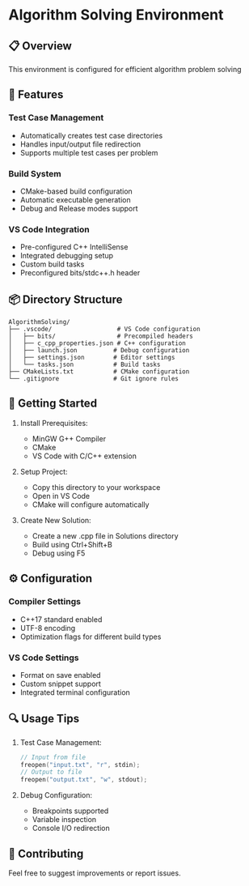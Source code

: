 # Algorithm Solving Environment

## 📋 Overview

This environment is configured for efficient algorithm problem solving

## 🔧 Features

### Test Case Management

- Automatically creates test case directories
- Handles input/output file redirection
- Supports multiple test cases per problem

### Build System

- CMake-based build configuration
- Automatic executable generation
- Debug and Release modes support

### VS Code Integration

- Pre-configured C++ IntelliSense
- Integrated debugging setup
- Custom build tasks
- Preconfigured bits/stdc++.h header

## 📦 Directory Structure

```
AlgorithmSolving/
├── .vscode/                  # VS Code configuration
│   ├── bits/                 # Precompiled headers
│   ├── c_cpp_properties.json # C++ configuration
│   ├── launch.json          # Debug configuration
│   ├── settings.json        # Editor settings
│   └── tasks.json           # Build tasks
├── CMakeLists.txt           # CMake configuration
└── .gitignore               # Git ignore rules
```

## 🚀 Getting Started

1. Install Prerequisites:

   - MinGW G++ Compiler
   - CMake
   - VS Code with C/C++ extension

2. Setup Project:

   - Copy this directory to your workspace
   - Open in VS Code
   - CMake will configure automatically

3. Create New Solution:
   - Create a new .cpp file in Solutions directory
   - Build using Ctrl+Shift+B
   - Debug using F5

## ⚙️ Configuration

### Compiler Settings

- C++17 standard enabled
- UTF-8 encoding
- Optimization flags for different build types

### VS Code Settings

- Format on save enabled
- Custom snippet support
- Integrated terminal configuration

## 🔍 Usage Tips

1. Test Case Management:

   ```cpp
   // Input from file
   freopen("input.txt", "r", stdin);
   // Output to file
   freopen("output.txt", "w", stdout);
   ```

2. Debug Configuration:
   - Breakpoints supported
   - Variable inspection
   - Console I/O redirection

## 🤝 Contributing

Feel free to suggest improvements or report issues.
